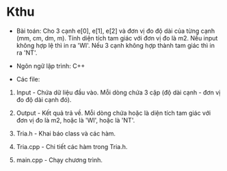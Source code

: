 # Kthu

- Bài toán: Cho 3 cạnh e[0], e[1], e[2] và đơn vị đo độ dài của từng cạnh (mm, cm, dm, m).
Tính diện tích tam giác với đơn vị đo là m2. Nếu input không hợp lệ thì in ra 'WI'. Nếu 3 cạnh không hợp thành tam giác thì in ra 'NT'.

- Ngôn ngữ lập trình: C++

- Các file:
1. Input - Chứa dữ liệu đầu vào.
Mỗi dòng chứa 3 cặp (độ dài cạnh - đơn vị đo độ dài cạnh đó).

2. Output - Kết quả trả về.
Mỗi dòng chứa hoặc là diện tích tam giác với đơn vị đo là m2, hoặc là 'WI', hoặc là 'NT'.

3. Tria.h - Khai báo class và các hàm.

4. Tria.cpp - Chi tiết các hàm trong Tria.h.

5. main.cpp - Chạy chương trình.
